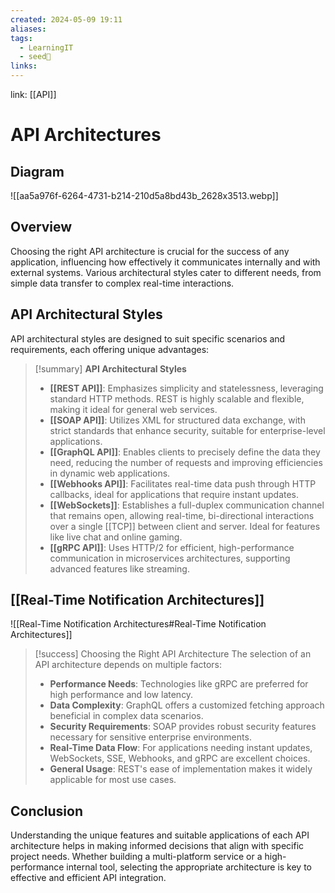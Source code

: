 ```yaml
---
created: 2024-05-09 19:11
aliases: 
tags:
  - LearningIT
  - seed🌱
links:
---
```


link: [[API]]

# API Architectures
## Diagram

![[aa5a976f-6264-4731-b214-210d5a8bd43b_2628x3513.webp]]

## Overview

Choosing the right API architecture is crucial for the success of any application, influencing how effectively it communicates internally and with external systems. Various architectural styles cater to different needs, from simple data transfer to complex real-time interactions.

## API Architectural Styles

API architectural styles are designed to suit specific scenarios and requirements, each offering unique advantages:

> [!summary] **API Architectural Styles**
> 
> - **[[REST API]]**: Emphasizes simplicity and statelessness, leveraging standard HTTP methods. REST is highly scalable and flexible, making it ideal for general web services.
> - **[[SOAP API]]**: Utilizes XML for structured data exchange, with strict standards that enhance security, suitable for enterprise-level applications.
> - **[[GraphQL API]]**: Enables clients to precisely define the data they need, reducing the number of requests and improving efficiencies in dynamic web applications.
> - **[[Webhooks API]]**: Facilitates real-time data push through HTTP callbacks, ideal for applications that require instant updates.
> - **[[WebSockets]]**: Establishes a full-duplex communication channel that remains open, allowing real-time, bi-directional interactions over a single [[TCP]] between client and server. Ideal for features like live chat and online gaming.
> - **[[gRPC API]]**: Uses HTTP/2 for efficient, high-performance communication in microservices architectures, supporting advanced features like streaming.

## [[Real-Time Notification Architectures]]

![[Real-Time Notification Architectures#Real-Time Notification Architectures]]



> [!success] Choosing the Right API Architecture
> The selection of an API architecture depends on multiple factors:
> 
> - **Performance Needs**: Technologies like gRPC are preferred for high performance and low latency.
> - **Data Complexity**: GraphQL offers a customized fetching approach beneficial in complex data scenarios.
> - **Security Requirements**: SOAP provides robust security features necessary for sensitive enterprise environments.
> - **Real-Time Data Flow**: For applications needing instant updates, WebSockets, SSE, Webhooks, and gRPC are excellent choices.
> - **General Usage**: REST's ease of implementation makes it widely applicable for most use cases.
> 

## Conclusion

Understanding the unique features and suitable applications of each API architecture helps in making informed decisions that align with specific project needs. Whether building a multi-platform service or a high-performance internal tool, selecting the appropriate architecture is key to effective and efficient API integration.
